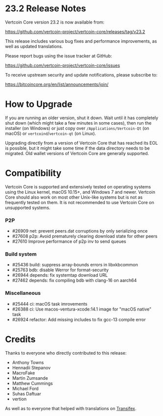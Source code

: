 23.2 Release Notes
==================

Vertcoin Core version 23.2 is now available from:

  <https://github.com/vertcoin-project/vertcoin-core/releases/tag/v23.2>

This release includes various bug fixes and performance
improvements, as well as updated translations.

Please report bugs using the issue tracker at GitHub:

  <https://github.com/vertcoin-project/vertcoin-core/issues>

To receive upstream security and update notifications, please subscribe to:

  <https://bitcoincore.org/en/list/announcements/join/>

How to Upgrade
==============

If you are running an older version, shut it down. Wait until it has completely
shut down (which might take a few minutes in some cases), then run the
installer (on Windows) or just copy over `/Applications/Vertcoin-Qt` (on macOS)
or `vertcoind`/`vertcoin-qt` (on Linux).

Upgrading directly from a version of Vertcoin Core that has reached its EOL is
possible, but it might take some time if the data directory needs to be migrated. Old
wallet versions of Vertcoin Core are generally supported.

Compatibility
==============

Vertcoin Core is supported and extensively tested on operating systems
using the Linux kernel, macOS 10.15+, and Windows 7 and newer.  Vertcoin
Core should also work on most other Unix-like systems but is not as
frequently tested on them.  It is not recommended to use Vertcoin Core on
unsupported systems.

### P2P

- #26909 net: prevent peers.dat corruptions by only serializing once
- #27608 p2p: Avoid prematurely clearing download state for other peers
- #27610 Improve performance of p2p inv to send queues

### Build system

- #25436 build: suppress array-bounds errors in libxkbcommon
- #25763 bdb: disable Werror for format-security
- #26944 depends: fix systemtap download URL
- #27462 depends: fix compiling bdb with clang-16 on aarch64

### Miscellaneous

- #25444 ci: macOS task imrovements
- #26388 ci: Use macos-ventura-xcode:14.1 image for "macOS native" task
- #26924 refactor: Add missing includes to fix gcc-13 compile error

Credits
=======

Thanks to everyone who directly contributed to this release:

- Anthony Towns
- Hennadii Stepanov
- MacroFake
- Martin Zumsande
- Matthew Cummings
- Michael Ford
- Suhas Daftuar
- vertion

As well as to everyone that helped with translations on
[Transifex](https://www.transifex.com/bitcoin/bitcoin/).
